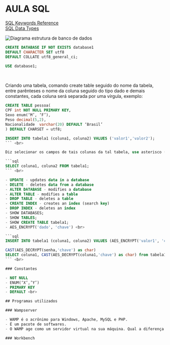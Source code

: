 # AULA SQL

[SQL Keywords Reference](https://www.w3schools.com/sql/sql_ref_keywords.asp "w3schools") <br>
[SQL Data Types](https://www.w3schools.com/sql/sql_datatypes.asp "w3schools") <br>

![Diagrama estrutura de banco de dados](/../../../../liamperfil/img/blob/main/estrutura_db.png)

```sql
CREATE DATABASE IF NOT EXISTS database1
DEFAULT CHARACTER SET utf8
DEFAULT COLLATE utf8_general_ci;
```

```sql
USE database1;
``` 

<br>

Criando uma tabela, comando create table seguido do nome da tabela, entre parênteses o nome da coluna seguido do tipo dado e demais constantes, cada coluna será separada por uma vírgula, exemplo:

```sql
CREATE TABLE pessoa(
CPF int NOT NULL PRIMARY KEY,
Sexo enum(‘M’, ‘F’),
Peso decimal(5,2),
Nacionalidade  varchar(20) DEFAULT ‘Brasil’
) DEFAULT CHARSET = utf8;
```

```sql
INSERT INTO tabela1 (coluna1, coluna2) VALUES ('valor1','valor2');
``` <br>

Diz selecionar os campos de tais colunas da tal tabela, use asterisco (*) para selecionar todos registros.

```sql
SELECT coluna1, coluna2 FROM tabela1;
``` <br>

- UPDATE - updates data in a database	
- DELETE - deletes data from a database
- ALTER DATABASE - modifies a database
- ALTER TABLE - modifies a table
- DROP TABLE - deletes a table
- CREATE INDEX - creates an index (search key)
- DROP INDEX - deletes an index
- SHOW DATABASES;
- SHOW TABLES;
- SHOW CREATE TABLE tabela1;
- AES_ENCRYPT('dado', 'chave') <br>

```sql
INSERT INTO tabela1 (coluna1, coluna2) VALUES (AES_ENCRYPT('valor1', 'chave'),'valor2');
```

```sql
CAST(AES_DECRYPT(senha,'chave') as char)
SELECT coluna1, CAST(AES_DECRYPT(coluna1,'chave') as char) from tabela1 WHERE colunax='valor1';
``` <br>

### Constantes

- NOT NULL
- ENUM(‘X’,’Y’)
- PRIMARY KEY
- DEFAULT <br>

## Programas utilizados

### Wampserver

- WAMP é o acrônimo para Windows, Apache, MySQL e PHP. 
- É um pacote de softwares. 
- O WAMP age como um servidor virtual na sua máquina. Qual a diferença entre WAMP, XAMP, LAMP e MAMP? A diferença é para o sistema operacional.

### Workbench